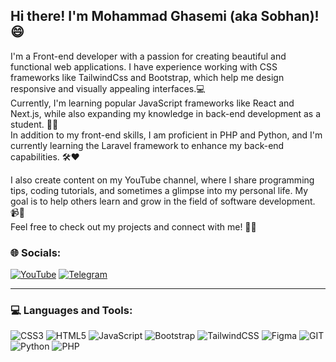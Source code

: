 ## Hi there! I'm Mohammad Ghasemi (aka Sobhan)! 😄

I'm a Front-end developer with a passion for creating beautiful and functional web applications. I have experience working with CSS frameworks like TailwindCss and Bootstrap, which help me design responsive and visually appealing interfaces.💻<br>
Currently, I'm learning popular JavaScript frameworks like React and Next.js, while also expanding my knowledge in back-end development as a student. 🔭✨<br>
In addition to my front-end skills, I am proficient in PHP and Python, and I'm currently learning the Laravel framework to enhance my back-end capabilities. 🛠️❤️<br>

I also create content on my YouTube channel, where I share programming tips, coding tutorials, and sometimes a glimpse into my personal life. My goal is to help others learn and grow in the field of software development. 📹🌱<br>
Feel free to check out my projects and connect with me! 🤗💬



### 🌐 Socials:
[![YouTube](https://img.shields.io/badge/YouTube-%23FF0000.svg?logo=YouTube&logoColor=white)](https://youtube.com/@codingwithsobhan) [![Telegram](https://img.shields.io/badge/Telegram-2CA5E0?style=flat-squeare&logo=telegram&logoColor=white)](https://t.me/sobhan_gh3033)
<hr />

### 💻 Languages and Tools:
![CSS3](https://img.shields.io/badge/css3-%231572B6.svg?style=for-the-badge&logo=css3&logoColor=white) ![HTML5](https://img.shields.io/badge/html5-%23E34F26.svg?style=for-the-badge&logo=html5&logoColor=white) ![JavaScript](https://img.shields.io/badge/javascript-%23323330.svg?style=for-the-badge&logo=javascript&logoColor=%23F7DF1E) ![Bootstrap](https://img.shields.io/badge/bootstrap-%238511FA.svg?style=for-the-badge&logo=bootstrap&logoColor=white) ![TailwindCSS](https://img.shields.io/badge/tailwindcss-%2338B2AC.svg?style=for-the-badge&logo=tailwind-css&logoColor=white) ![Figma](https://img.shields.io/badge/figma-%23F24E1E.svg?style=for-the-badge&logo=figma&logoColor=white) ![GIT](https://img.shields.io/badge/Git-fc6d26?style=for-the-badge&logo=git&logoColor=white) ![Python](https://img.shields.io/badge/python-3670A0?style=for-the-badge&logo=python&logoColor=ffdd54) ![PHP](https://img.shields.io/badge/php-4F5B93?style=for-the-badge&logo=php&logoColor=fff)

